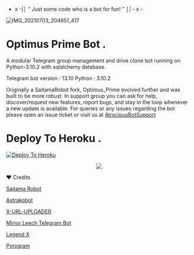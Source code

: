 - x -|│ “ Just some code who is a bot for fun! ” │| - x -


![IMG_20210703_204651_417](https://telegra.ph/file/67dea540970333a4d7ea2.jpg)


#  Optimus Prime Bot .

A modular Telegram group management and drive clone bot running on Python-3.10.2 with sqlalchemy database.

Telegram bot version : 13.10
Python : 3.10.2

Originally a SaitamaRobot fork, Optimus_Prime evolved further and was built to be more robust. 
In support group you can ask for help, discover/request new features, report bugs, and stay in the loop whenever a new update is available. 
For queries or any issues regarding the bot please open an issue ticket or visit us at [AtrociousBotSupport](https://t.me/AtrociousBotSupport)

# Deploy To Heroku .
[![Deploy To Heroku](https://www.herokucdn.com/deploy/button.svg)](https://heroku.com/deploy?template=https://github.com/Al-Noman-Pro/Optimus_Prime)

<p align="center"><a href="https://heroku.com/deploy"><img src="https://www.herokucdn.com/deploy/button.svg"></a>

❤ Credits 

[Saitama Robot](https://github.com/AnimeKaizoku/SaitamaRobot)

[Astrakobot](https://github.com/Astrako/AstrakoBot)

[X-URL-UPLOADER](https://github.com/X-Gorn/X-URL-Uploader)

[Mirror Leech Telegram Bot](https://github.com/anasty17/mirror-leech-telegram-bot)

[Legend X](https://github.com/LEGENDXOP)

[Pyrogram](https://github.com/pyrogram/pyrogram)

